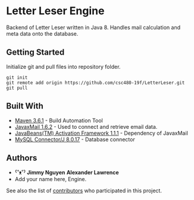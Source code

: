 # Letter Leser Engine

Backend of Letter Leser written in Java 8. Handles mail calculation and meta data onto the database.

## Getting Started

Initialize git and pull files into repository folder.

```
git init
git remote add origin https://github.com/csc480-19f/LetterLeser.git
git pull
```

## Built With

* [Maven 3.6.1](https://maven.apache.org) - Build Automation Tool
* [JavaxMail 1.6.2](https://mvnrepository.com/artifact/javax.mail/mail/1.5.0-b01) - Used to connect and retrieve email data.
* [JavaBeans(TM) Activation Framework 1.1.1](https://mvnrepository.com/artifact/javax.activation/activation/1.1.1) - Dependency of JavaxMail
* [MySQL Connector/J 8.0.17](https://mvnrepository.com/artifact/mysql/mysql-connector-java) - Database connector

## Authors

* ˁ˚ᴥ˚ˀ **Jimmy Nguyen** 
**Alexander Lawrence**
* Add your name here, Engine.


See also the list of [contributors](https://github.com/csc480-19f/LetterLeser/graphs/contributors) who participated in this project.
